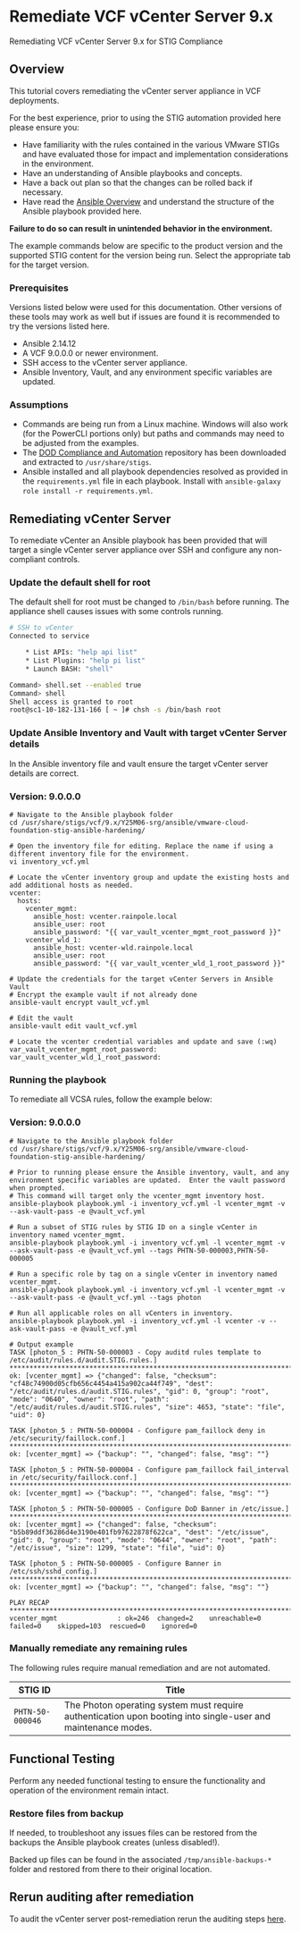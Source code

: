 # Remediate VCF vCenter Server 9.x
Remediating VCF vCenter Server 9.x for STIG Compliance

## Overview
This tutorial covers remediating the vCenter server appliance in VCF deployments.  

For the best experience, prior to using the STIG automation provided here please ensure you:  
- Have familiarity with the rules contained in the various VMware STIGs and have evaluated those for impact and implementation considerations in the environment.  
- Have an understanding of Ansible playbooks and concepts.
- Have a back out plan so that the changes can be rolled back if necessary.
- Have read the [Ansible Overview](/docs/tutorials/cloud-foundation-9.x/ansible-playbook_overview/) and understand the structure of the Ansible playbook provided here.

**Failure to do so can result in unintended behavior in the environment.**  

The example commands below are specific to the product version and the supported STIG content for the version being run. Select the appropriate tab for the target version.

### Prerequisites
Versions listed below were used for this documentation. Other versions of these tools may work as well but if issues are found it is recommended to try the versions listed here.  

* Ansible 2.14.12
* A VCF 9.0.0.0 or newer environment.
* SSH access to the vCenter server appliance.
* Ansible Inventory, Vault, and any environment specific variables are updated.

### Assumptions
* Commands are being run from a Linux machine. Windows will also work (for the PowerCLI portions only) but paths and commands may need to be adjusted from the examples.
* The [DOD Compliance and Automation](https://github.com/vmware/dod-compliance-and-automation) repository has been downloaded and extracted to `/usr/share/stigs`.
* Ansible installed and all playbook dependencies resolved as provided in the `requirements.yml` file in each playbook. Install with `ansible-galaxy role install -r requirements.yml`.

## Remediating vCenter Server
To remediate vCenter an Ansible playbook has been provided that will target a single vCenter server appliance over SSH and configure any non-compliant controls.  

### Update the default shell for root
The default shell for root must be changed to `/bin/bash` before running. The appliance shell causes issues with some controls running.

```bash
# SSH to vCenter
Connected to service

    * List APIs: "help api list"
    * List Plugins: "help pi list"
    * Launch BASH: "shell"

Command> shell.set --enabled true
Command> shell
Shell access is granted to root
root@sc1-10-182-131-166 [ ~ ]# chsh -s /bin/bash root
```

### Update Ansible Inventory and Vault with target vCenter Server details
In the Ansible inventory file and vault ensure the target vCenter server details are correct.
### Version: 9.0.0.0
```
# Navigate to the Ansible playbook folder
cd /usr/share/stigs/vcf/9.x/Y25M06-srg/ansible/vmware-cloud-foundation-stig-ansible-hardening/

# Open the inventory file for editing. Replace the name if using a different inventory file for the environment.
vi inventory_vcf.yml

# Locate the vCenter inventory group and update the existing hosts and add additional hosts as needed.
vcenter:
  hosts:
    vcenter_mgmt:
      ansible_host: vcenter.rainpole.local
      ansible_user: root
      ansible_password: "{{ var_vault_vcenter_mgmt_root_password }}"
    vcenter_wld_1:
      ansible_host: vcenter-wld.rainpole.local
      ansible_user: root
      ansible_password: "{{ var_vault_vcenter_wld_1_root_password }}"

# Update the credentials for the target vCenter Servers in Ansible Vault
# Encrypt the example vault if not already done
ansible-vault encrypt vault_vcf.yml

# Edit the vault
ansible-vault edit vault_vcf.yml

# Locate the vcenter credential variables and update and save (:wq)
var_vault_vcenter_mgmt_root_password:
var_vault_vcenter_wld_1_root_password:
```

### Running the playbook
To remediate all VCSA rules, follow the example below:
### Version: 9.0.0.0
```
# Navigate to the Ansible playbook folder
cd /usr/share/stigs/vcf/9.x/Y25M06-srg/ansible/vmware-cloud-foundation-stig-ansible-hardening/

# Prior to running please ensure the Ansible inventory, vault, and any environment specific variables are updated.  Enter the vault password when prompted.
# This command will target only the vcenter_mgmt inventory host.
ansible-playbook playbook.yml -i inventory_vcf.yml -l vcenter_mgmt -v --ask-vault-pass -e @vault_vcf.yml

# Run a subset of STIG rules by STIG ID on a single vCenter in inventory named vcenter_mgmt.
ansible-playbook playbook.yml -i inventory_vcf.yml -l vcenter_mgmt -v --ask-vault-pass -e @vault_vcf.yml --tags PHTN-50-000003,PHTN-50-000005

# Run a specific role by tag on a single vCenter in inventory named vcenter_mgmt.
ansible-playbook playbook.yml -i inventory_vcf.yml -l vcenter_mgmt -v --ask-vault-pass -e @vault_vcf.yml --tags photon

# Run all applicable roles on all vCenters in inventory.
ansible-playbook playbook.yml -i inventory_vcf.yml -l vcenter -v --ask-vault-pass -e @vault_vcf.yml

# Output example
TASK [photon_5 : PHTN-50-000003 - Copy auditd rules template to /etc/audit/rules.d/audit.STIG.rules.] *************************************************************************************************************************
ok: [vcenter_mgmt] => {"changed": false, "checksum": "cf48c74900d05cfb656c4454a415a902ca44f749", "dest": "/etc/audit/rules.d/audit.STIG.rules", "gid": 0, "group": "root", "mode": "0640", "owner": "root", "path": "/etc/audit/rules.d/audit.STIG.rules", "size": 4653, "state": "file", "uid": 0}

TASK [photon_5 : PHTN-50-000004 - Configure pam_faillock deny in /etc/security/faillock.conf.] ********************************************************************************************************************************
ok: [vcenter_mgmt] => {"backup": "", "changed": false, "msg": ""}

TASK [photon_5 : PHTN-50-000004 - Configure pam_faillock fail_interval in /etc/security/faillock.conf.] ***********************************************************************************************************************
ok: [vcenter_mgmt] => {"backup": "", "changed": false, "msg": ""}

TASK [photon_5 : PHTN-50-000005 - Configure DoD Banner in /etc/issue.] ********************************************************************************************************************************************************
ok: [vcenter_mgmt] => {"changed": false, "checksum": "b5b89ddf36286d4e3190e401fb97622878f622ca", "dest": "/etc/issue", "gid": 0, "group": "root", "mode": "0644", "owner": "root", "path": "/etc/issue", "size": 1299, "state": "file", "uid": 0}

TASK [photon_5 : PHTN-50-000005 - Configure Banner in /etc/ssh/sshd_config.] **************************************************************************************************************************************************
ok: [vcenter_mgmt] => {"backup": "", "changed": false, "msg": ""}

PLAY RECAP ********************************************************************************************************************************************************************************************************************
vcenter_mgmt               : ok=246  changed=2    unreachable=0    failed=0    skipped=103  rescued=0    ignored=0
```

### Manually remediate any remaining rules
The following rules require manual remediation and are not automated.  

| STIG ID              | Title                                                                                                                                   |
|----------------------|-----------------------------------------------------------------------------------------------------------------------------------------|
| `PHTN-50-000046`     |The Photon operating system must require authentication upon booting into single-user and maintenance modes.                             |

## Functional Testing
Perform any needed functional testing to ensure the functionality and operation of the environment remain intact.

### Restore files from backup
If needed, to troubleshoot any issues files can be restored from the backups the Ansible playbook creates (unless disabled!).  

Backed up files can be found in the associated `/tmp/ansible-backups-*` folder and restored from there to their original location.

## Rerun auditing after remediation
To audit the vCenter server post-remediation rerun the auditing steps [here](./audit9-vcsa.md).
